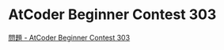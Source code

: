 AtCoder Beginner Contest 303
===

[問題 - AtCoder Beginner Contest 303](https://atcoder.jp/contests/abc303/tasks)
